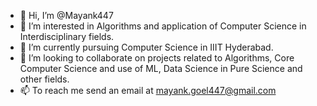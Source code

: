 - 👋 Hi, I’m @Mayank447
- 👀 I’m interested in Algorithms and application of Computer Science in Interdisciplinary fields.
- 🌱 I’m currently pursuing Computer Science in IIIT Hyderabad.
- 💞️ I’m looking to collaborate on projects related to Algorithms, Core Computer Science and use of ML, Data Science in Pure Science and other fields.
- 📫 To reach me send an email at mayank.goel447@gmail.com

<!---
Mayank447/Mayank447 is a ✨ special ✨ repository because its `README.md` (this file) appears on your GitHub profile.
You can click the Preview link to take a look at your changes.
--->
